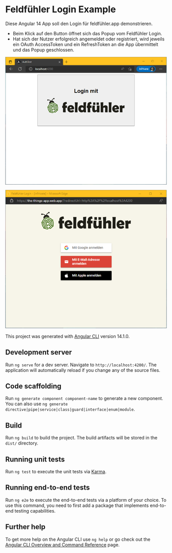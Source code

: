 # Feldfühler Login Example

Diese Angular 14 App soll den Login für feldfühler.app demonstrieren.
- Beim Klick auf den Button öffnet sich das Popup vom Feldfühler Login.
- Hat sich der Nutzer erfolgreich angemeldet oder registriert, wird jeweils ein OAuth AccessToken und ein RefreshToken an die App übermittelt und das Popup geschlossen.

![](docs/Browser1.png)

![](docs/Browser2.png)

This project was generated with [Angular CLI](https://github.com/angular/angular-cli) version 14.1.0.

## Development server

Run `ng serve` for a dev server. Navigate to `http://localhost:4200/`. The application will automatically reload if you change any of the source files.

## Code scaffolding

Run `ng generate component component-name` to generate a new component. You can also use `ng generate directive|pipe|service|class|guard|interface|enum|module`.

## Build

Run `ng build` to build the project. The build artifacts will be stored in the `dist/` directory.

## Running unit tests

Run `ng test` to execute the unit tests via [Karma](https://karma-runner.github.io).

## Running end-to-end tests

Run `ng e2e` to execute the end-to-end tests via a platform of your choice. To use this command, you need to first add a package that implements end-to-end testing capabilities.

## Further help

To get more help on the Angular CLI use `ng help` or go check out the [Angular CLI Overview and Command Reference](https://angular.io/cli) page.
